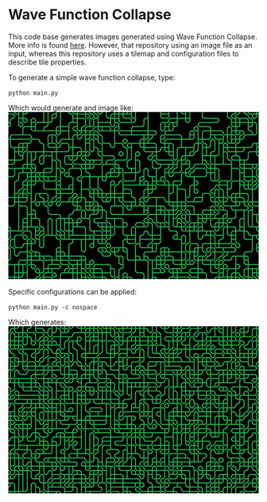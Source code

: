 # Wave Function Collapse

This code base generates images generated using Wave Function Collapse. 
More info is found [here](https://github.com/mxgmn/WaveFunctionCollapse).
However, that repository using an image file as an input, whereas this repository
uses a tilemap and configuration files to describe tile properties. 

To generate a simple wave function collapse, type:
```commandline
python main.py
```

Which would generate and image like:
![alt text](./samples/pipes.png)


Specific configurations can be applied:
```commandline
python main.py -c nospace
```
Which generates:
![alt text](./samples/pipes_nospace.png)